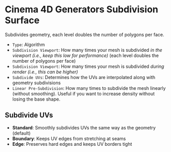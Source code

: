 # Cinema 4D Generators Subdivision Surface

Subdivides geometry, each level doubles the number of polygons per face.

- `Type`: Algorithm
- `Subdivision Viewport`: How many times your mesh is subdivided *in the viewport (i.e., keep this low for performance)* (each level doubles the number of polygons per face)
- `Subdivision Viewport`: How many times your mesh is subdivided *during render (i.e., this can be higher)*
- `Subdivide UVs`: Determines how the UVs are interpolated along with geometry subdivisions
- `Linear Pre-Subdivision`: How many times to subdivide the mesh linearly (without smoothing). Useful if you want to increase density without losing the base shape.

## Subdivide UVs

- **Standard**: Smoothly subdivides UVs the same way as the geometry (default)
- **Boundary**: Keeps UV edges from stretching at seams
- **Edge**: Preserves hard edges and keeps UV borders tight